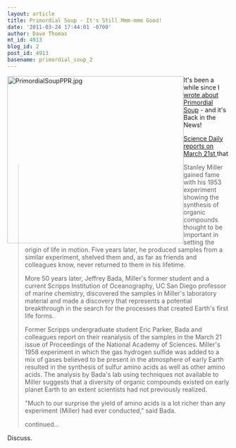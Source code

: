```yaml
---
layout: article
title: Primordial Soup - It's Still Mmm-mmm Good!
date: '2011-03-24 17:44:01 -0700'
author: Dave Thomas
mt_id: 4913
blog_id: 2
post_id: 4913
basename: primordial_soup_2
---
```

<img src="{{ site.baseurl }}/uploads/2010/PrimordialSoupPPR.jpg" alt="PrimordialSoupPPR.jpg" width="400" height="379" style="float:left;" />

It's been a while since I [wrote about Primordial Soup](http://pandasthumb.org/archives/2010/02/primordial-soup-1.html) - and it's Back in the News!

[Science Daily reports on March 21st ](http://www.sciencedaily.com/releases/2011/03/110321161904.htm) that 


> Stanley Miller gained fame with his 1953 experiment showing the synthesis of organic compounds thought to be important in setting the origin of life in motion. Five years later, he produced samples from a similar experiment, shelved them and, as far as friends and colleagues know, never returned to them in his lifetime.
> 
> More 50 years later, Jeffrey Bada, Miller's former student and a current Scripps Institution of Oceanography, UC San Diego professor of marine chemistry, discovered the samples in Miller's laboratory material and made a discovery that represents a potential breakthrough in the search for the processes that created Earth's first life forms.
> 
> Former Scripps undergraduate student Eric Parker, Bada and colleagues report on their reanalysis of the samples in the March 21 issue of Proceedings of the National Academy of Sciences. Miller's 1958 experiment in which the gas hydrogen sulfide was added to a mix of gases believed to be present in the atmosphere of early Earth resulted in the synthesis of sulfur amino acids as well as other amino acids. The analysis by Bada's lab using techniques not available to Miller suggests that a diversity of organic compounds existed on early planet Earth to an extent scientists had not previously realized.
> 
> "Much to our surprise the yield of amino acids is a lot richer than any experiment (Miller) had ever conducted," said Bada.
> 
> continued...

Discuss.
